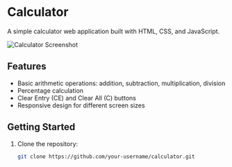 # Calculator

A simple calculator web application built with HTML, CSS, and JavaScript.

![Calculator Screenshot](image/Screenshot%202023-11-11%20183301.png)

## Features

- Basic arithmetic operations: addition, subtraction, multiplication, division
- Percentage calculation
- Clear Entry (CE) and Clear All (C) buttons
- Responsive design for different screen sizes

## Getting Started

1. Clone the repository:

   ```bash
   git clone https://github.com/your-username/calculator.git
